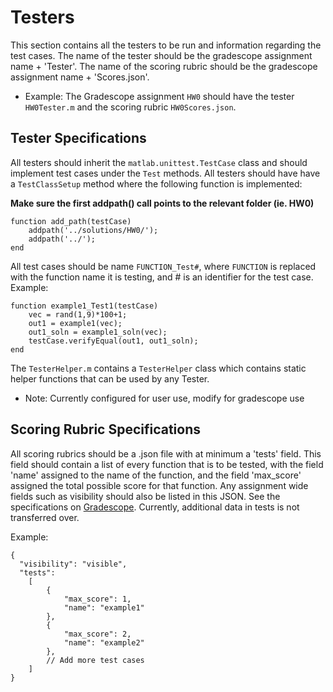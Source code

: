 # Testers
This section contains all the testers to be run and information regarding the test cases.
The name of the tester should be the gradescope assignment name + 'Tester'.
The name of the scoring rubric should be the gradescope assignment name + 'Scores.json'.
- Example: The Gradescope assignment `HW0` should have the tester `HW0Tester.m` and the scoring rubric `HW0Scores.json`.
## Tester Specifications
All testers should inherit the `matlab.unittest.TestCase` class and should implement test cases under the `Test` methods.
All testers should have have a `TestClassSetup` method where the following function is implemented:

**Make sure the first addpath() call points to the relevant folder (ie. HW0)**
```
function add_path(testCase)
    addpath('../solutions/HW0/');
    addpath('../');
end
```
All test cases should be name `FUNCTION_Test#`, where `FUNCTION` is replaced with the function name it is testing, and # is an identifier for the test case.
Example:
```
function example1_Test1(testCase)
    vec = rand(1,9)*100+1;
    out1 = example1(vec);
    out1_soln = example1_soln(vec);
    testCase.verifyEqual(out1, out1_soln);
end
```
The `TesterHelper.m` contains a `TesterHelper` class which contains static helper functions that can be used by any Tester.
- Note: Currently configured for user use, modify for gradescope use
## Scoring Rubric Specifications
All scoring rubrics should be a .json file with at minimum a 'tests' field. This field should contain a list of every function that is to be tested, with the field 'name' assigned to the name of the function, and the field 'max_score' assigned the total possible score for that function.
Any assignment wide fields such as visibility should also be listed in this JSON. See the specifications on [Gradescope](https://gradescope-autograders.readthedocs.io/en/latest/specs/). Currently, additional data in tests is not transferred over.

Example:
```
{ 
  "visibility": "visible",
  "tests":
    [
        {
            "max_score": 1, 
            "name": "example1"
        },
        {
            "max_score": 2, 
            "name": "example2"
        },
        // Add more test cases
    ]
}
```